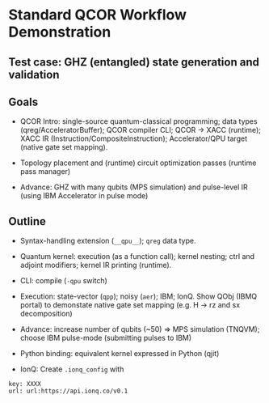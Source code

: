 # Standard QCOR Workflow Demonstration

## Test case: GHZ (entangled) state generation and validation 

## Goals

- QCOR Intro: single-source quantum-classical programming; data types (qreg/AcceleratorBuffer); QCOR compiler CLI; QCOR -> XACC (runtime); XACC IR (Instruction/CompositeInstruction); Accelerator/QPU target (native gate set mapping).

- Topology placement and (runtime) circuit optimization passes (runtime pass manager)

- Advance: GHZ with many qubits (MPS simulation) and pulse-level IR (using IBM Accelerator in pulse mode)

## Outline

- Syntax-handling extension (`__qpu__`); `qreg` data type.

- Quantum kernel: execution (as a function call); kernel nesting; ctrl and adjoint modifiers; kernel IR printing (runtime).  

- CLI: compile (`-qpu` switch) 

- Execution: state-vector (`qpp`); noisy (`aer`); IBM; IonQ. Show QObj (IBMQ portal) to demonstate native gate set mapping (e.g. H -> rz and sx decomposition)

- Advance: increase number of qubits (~50) => MPS simulation (TNQVM); choose IBM pulse-mode (submitting pulses to IBM)

- Python binding: equivalent kernel expressed in Python (qjit)

- IonQ: Create `.ionq_config` with 

```
key: XXXX
url: url:https://api.ionq.co/v0.1
```
